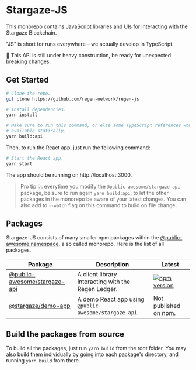# Stargaze-JS

This monorepo contains JavaScript libraries and UIs for interacting with the Stargaze Blockchain.

"JS" is short for runs everywhere – we actually develop in TypeScript.

🚧 This API is still under heavy construction, be ready for unexpected breaking changes.

## Get Started

```bash
# Clone the repo.
git clone https://github.com/regen-network/regen-js

# Install dependencies.
yarn install

# Make sure to run this command, or else some TypeScript references won't be
# available statically.
yarn build:api
```

Then, to run the React app, just run the following command:

```bash
# Start the React app.
yarn start
```

The app should be running on http://localhost:3000.

> Pro tip 💡: everytime you modify the `@public-awesome/stargaze-api` package, be sure to run again `yarn build:api`, to let the other packages in the monorepo be aware of your latest changes. You can also add to `--watch` flag on this command to build on file change.

## Packages

Stargaze-JS consists of many smaller npm packages within the [@public-awesome namespace](https://www.npmjs.com/org/public-awesome), a so called monorepo. Here is the list of all packages.

| Package                                      | Description                                            | Latest                                                                                                                                      |
| -------------------------------------------- | ------------------------------------------------------ | ------------------------------------------------------------------------------------------------------------------------------------------- |
| [@public-awesome/stargaze-api](packages/api) | A client library interacting with the Regen Ledger.    | [![npm version](https://img.shields.io/npm/v/@public-awesome/stargaze-api.svg)](https://www.npmjs.com/package/@public-awesome/stargaze-api) |
| [@stargaze/demo-app](packages/demo-app)      | A demo React app using `@public-awesome/stargaze-api`. | Not published on npm.                                                                                                                       |

## Build the packages from source

To build all the packages, just run `yarn build` from the root folder. You may also build them individually by going into each package's directory, and running `yarn build` from there.
